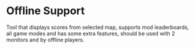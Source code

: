 # Offline Support
Tool that displays scores from selected map, supports mod leaderboards, all game modes and has some extra features, should be used with 2 monitors and by offline players.
